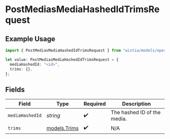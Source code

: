 # PostMediasMediaHashedIdTrimsRequest

## Example Usage

```typescript
import { PostMediasMediaHashedIdTrimsRequest } from "wistia/models/operations";

let value: PostMediasMediaHashedIdTrimsRequest = {
  mediaHashedId: "<id>",
  trims: {},
};
```

## Fields

| Field                                 | Type                                  | Required                              | Description                           |
| ------------------------------------- | ------------------------------------- | ------------------------------------- | ------------------------------------- |
| `mediaHashedId`                       | *string*                              | :heavy_check_mark:                    | The hashed ID of the media.           |
| `trims`                               | [models.Trims](../../models/trims.md) | :heavy_check_mark:                    | N/A                                   |